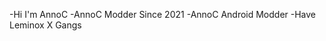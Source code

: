 -Hi I'm AnnoC
-AnnoC Modder Since 2021
-AnnoC Android Modder
-Have Leminox X Gangs
<!---
GitHub niggas cringe
--->
